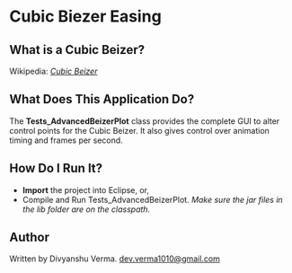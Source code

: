 Cubic Biezer Easing
===============

What is a Cubic Beizer?
-----------------------

Wikipedia: *[Cubic Beizer](http://en.wikipedia.org/wiki/B%C3%A9zier_curve#Cubic_B.C3.A9zier_curves	)*

What Does This Application Do?
------------------------------

The __Tests_AdvancedBeizerPlot__ class provides the complete GUI to alter control points for the Cubic Beizer. It also gives control over animation timing and frames per second.

How Do I Run It?
----------------

* __Import__ the project into Eclipse, or,
* Compile and Run Tests_AdvancedBeizerPlot. *Make sure the jar files in the lib folder are on the classpath.*

Author
------

Written by Divyanshu Verma.
dev.verma1010@gmail.com